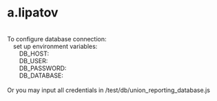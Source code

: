 # a.lipatov
\
To configure database connection:\
&emsp;set up environment variables:\
&emsp;&emsp;DB_HOST:\
&emsp;&emsp;DB_USER:\
&emsp;&emsp;DB_PASSWORD:\
&emsp;&emsp;DB_DATABASE:\
\
Or you may input all credentials in /test/db/union_reporting_database.js